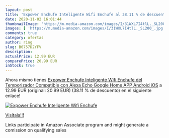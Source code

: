 ```yaml
---
layout: post
title: 'Expower Enchufe Inteligente Wifi Enchufe al 38.11 % de descuento'
date: 2020-11-02 16:01:44
thumbnailImage: 'https://m.media-amazon.com/images/I/31WXL7I4tlL._SL200_.jpg'
images: [ 'https://m.media-amazon.com/images/I/31WXL7I4tlL._SL200_.jpg' ]
comments: true
category: ofertas
author: ring
slug: B0757D2YFV
description:
actualPrice: 12.99 EUR
comparePrice: 20.99 EUR
inStock: true
---
```


Ahora mismo tienes [Expower Enchufe Inteligente Wifi Enchufe del Temporizador Compatible con Alexa Echo  Google Home APP Android iOS](https://www.amazon.es/dp/B0757D2YFV/?tag=tolees-21) a 12.99 EUR (original: 20.99 EUR) (38.11 %  de descuento) en el siguiente enlace!

[![Expower Enchufe Inteligente Wifi Enchufe](https://m.media-amazon.com/images/I/31WXL7I4tlL._SL200_.jpg)](https://www.amazon.es/dp/B0757D2YFV/?tag=tolees-21)

[Visítala!!!](https://www.amazon.es/dp/B0757D2YFV/?tag=tolees-21)

Links participate in Amazon Associate program and might generate a comission on qualifying sales

